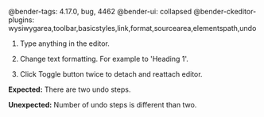 @bender-tags: 4.17.0, bug, 4462
@bender-ui: collapsed
@bender-ckeditor-plugins: wysiwygarea,toolbar,basicstyles,link,format,sourcearea,elementspath,undo


1. Type anything in the editor.

2. Change text formatting. For example to 'Heading 1'.

3. Click Toggle button twice to detach and reattach editor.

**Expected:** There are two undo steps.

**Unexpected:** Number of undo steps is different than two.

